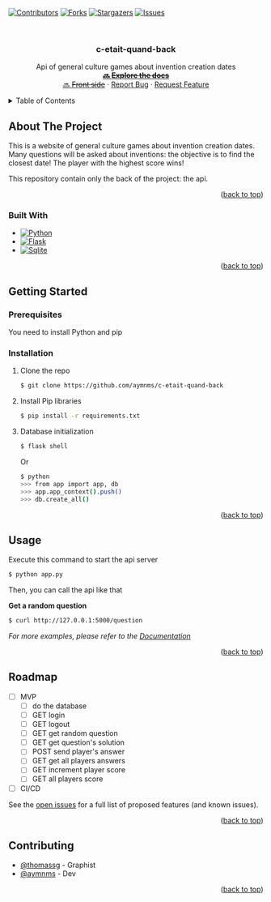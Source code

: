<!-- Improved compatibility of back to top link: See: https://github.com/othneildrew/Best-README-Template/pull/73 -->
<a id="readme-top"></a>

[![Contributors][contributors-shield]][contributors-url]
[![Forks][forks-shield]][forks-url]
[![Stargazers][stars-shield]][stars-url]
[![Issues][issues-shield]][issues-url]



<!-- PROJECT LOGO -->
<br />
<div align="center">
  <h3 align="center">c-etait-quand-back</h3>

  <p align="center">
Api of general culture games about invention creation dates
    <br />
    <a href="https://github.com/github_username/c-etait-quand-back/wiki"><strong>🔜 <strike>Explore the docs</strike></strong></a>
    <br />
    <a href="https://github.com/github_username/c-etait-quand-front">🔜 <strike>Front side</strike></a>
    ·
    <a href="https://github.com/aymnms/c-etait-quand-back/issues/new?labels=bug&template=bug-report---.md">Report Bug</a>
    ·
    <a href="https://github.com/aymnms/c-etait-quand-back/issues/new?labels=enhancement&template=feature-request---.md">Request Feature</a>
  </p>
</div>



<!-- TABLE OF CONTENTS -->
<details>
  <summary>Table of Contents</summary>
  <ol>
    <li>
      <a href="#about-the-project">About The Project</a>
      <ul>
        <li><a href="#built-with">Built With</a></li>
      </ul>
    </li>
    <li>
      <a href="#getting-started">Getting Started</a>
      <ul>
        <li><a href="#prerequisites">Prerequisites</a></li>
        <li><a href="#installation">Installation</a></li>
      </ul>
    </li>
    <li><a href="#usage">Usage</a></li>
    <li><a href="#roadmap">Roadmap</a></li>
    <li><a href="#contributing">Contributing</a></li>
  </ol>
</details>



<!-- ABOUT THE PROJECT -->
## About The Project

This is a website of general culture games about invention creation dates.
Many questions will be asked about inventions: the objective is to find the closest date!
The player with the highest score wins!

This repository contain only the back of the project: the api.

<p align="right">(<a href="#readme-top">back to top</a>)</p>



### Built With

* [![Python][Python]][Python-url] 
* [![Flask][Flask]][Flask-url]
* [![Sqlite][Sqlite]][Sqlite-url]

<p align="right">(<a href="#readme-top">back to top</a>)</p>



<!-- GETTING STARTED -->
## Getting Started

### Prerequisites

You need to install Python and pip

### Installation

1. Clone the repo
   ```sh
   $ git clone https://github.com/aymnms/c-etait-quand-back
   ```
2. Install Pip libraries
   ```sh
   $ pip install -r requirements.txt
   ```
3. Database initialization
   ```sh
   $ flask shell
   ```
   Or
   ```sh
   $ python
   >>> from app import app, db
   >>> app.app_context().push()
   >>> db.create_all()
   ```

<p align="right">(<a href="#readme-top">back to top</a>)</p>



<!-- USAGE EXAMPLES -->
## Usage

Execute this command to start the api server
```sh
$ python app.py
```

Then, you can call the api like that

**Get a random question**
```sh
$ curl http://127.0.0.1:5000/question
```

_For more examples, please refer to the [Documentation](https://github.com/aymnms/cocobot/wiki)_

<p align="right">(<a href="#readme-top">back to top</a>)</p>



<!-- ROADMAP -->
## Roadmap

- [ ] MVP
  - [ ] do the database
  - [ ] GET login
  - [ ] GET logout
  - [ ] GET get random question
  - [ ] GET get question's solution
  - [ ] POST send player's answer
  - [ ] GET get all players answers
  - [ ] GET increment player score
  - [ ] GET all players score
- [ ] CI/CD

See the [open issues](https://github.com/aymnms/c-etait-quand-back/issues) for a full list of proposed features (and known issues).

<p align="right">(<a href="#readme-top">back to top</a>)</p>



<!-- CONTRIBUTING -->
## Contributing

- [@thomassg](https://www.artstation.com/thomassg) - Graphist
- [@aymnms](https://github.com/aymnms) - Dev

<p align="right">(<a href="#readme-top">back to top</a>)</p>


<!-- MARKDOWN LINKS & IMAGES -->
<!-- https://www.markdownguide.org/basic-syntax/#reference-style-links -->
[contributors-shield]: https://img.shields.io/github/contributors/aymnms/c-etait-quand-back.svg?style=for-the-badge
[contributors-url]: https://github.com/aymnms/c-etait-quand-back/graphs/contributors
[forks-shield]: https://img.shields.io/github/forks/aymnms/c-etait-quand-back.svg?style=for-the-badge
[forks-url]: https://github.com/aymnms/c-etait-quand-back/network/members
[stars-shield]: https://img.shields.io/github/stars/aymnms/c-etait-quand-back.svg?style=for-the-badge
[stars-url]: https://github.com/aymnms/c-etait-quand-back/stargazers
[issues-shield]: https://img.shields.io/github/issues/aymnms/c-etait-quand-back.svg?style=for-the-badge
[issues-url]: https://github.com/aymnms/c-etait-quand-back/issues
[Python]: https://img.shields.io/badge/Python-3776AB?style=for-the-badge&logo=python&logoColor=white
[Python-url]: https://www.python.org/
[Flask]: https://img.shields.io/badge/Flask-000000?style=for-the-badge&logo=flask&logoColor=white
[Flask-url]: https://flask.palletsprojects.com/en/3.0.x/
[Sqlite]: https://img.shields.io/badge/SQLite-07405E?style=for-the-badge&logo=sqlite&logoColor=white
[Sqlite-url]: https://www.sqlite.org/